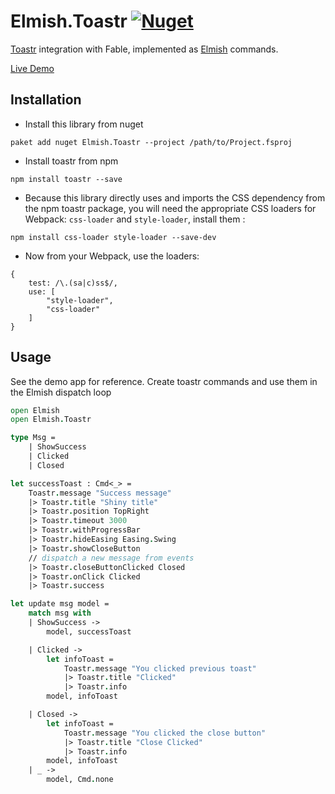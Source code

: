 # Elmish.Toastr [![Nuget](https://img.shields.io/nuget/v/Elmish.Toastr.svg?colorB=green)](https://www.nuget.org/packages/Elmish.Toastr)

[Toastr](https://github.com/CodeSeven/toastr) integration with Fable, implemented as [Elmish](https://github.com/fable-elmish/elmish) commands. 

[Live Demo](https://zaid-ajaj.github.io/Elmish.Toastr/)


## Installation
- Install this library from nuget
```
paket add nuget Elmish.Toastr --project /path/to/Project.fsproj
```
- Install toastr from npm
```
npm install toastr --save
```
- Because this library directly uses and imports the CSS dependency from the npm toastr package, you will need the appropriate CSS loaders for Webpack: `css-loader` and `style-loader`, install them :
```
npm install css-loader style-loader --save-dev
```
- Now from your Webpack, use the loaders:
```
{
    test: /\.(sa|c)ss$/,
    use: [
        "style-loader",
        "css-loader"
    ]
}
```

## Usage
See the demo app for reference. Create toastr commands and use them in the Elmish dispatch loop

```fs
open Elmish
open Elmish.Toastr

type Msg = 
    | ShowSuccess
    | Clicked
    | Closed

let successToast : Cmd<_> = 
    Toastr.message "Success message"
    |> Toastr.title "Shiny title"
    |> Toastr.position TopRight
    |> Toastr.timeout 3000
    |> Toastr.withProgressBar
    |> Toastr.hideEasing Easing.Swing
    |> Toastr.showCloseButton
    // dispatch a new message from events
    |> Toastr.closeButtonClicked Closed
    |> Toastr.onClick Clicked 
    |> Toastr.success

let update msg model = 
    match msg with
    | ShowSuccess -> 
        model, successToast

    | Clicked ->
        let infoToast = 
            Toastr.message "You clicked previous toast"
            |> Toastr.title "Clicked"
            |> Toastr.info
        model, infoToast

    | Closed ->
        let infoToast = 
            Toastr.message "You clicked the close button"
            |> Toastr.title "Close Clicked"
            |> Toastr.info
        model, infoToast
    | _ -> 
        model, Cmd.none
```

